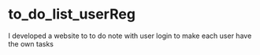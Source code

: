 # to_do_list_userReg
I developed a website to to do note with user login to make each user have the own tasks
